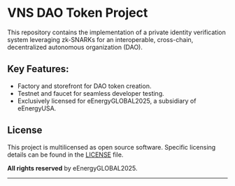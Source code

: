 # VNS DAO Token Project  

This repository contains the implementation of a private identity verification system leveraging zk-SNARKs for an interoperable, cross-chain, decentralized autonomous organization (DAO).  

## Key Features:  
- Factory and storefront for DAO token creation.  
- Testnet and faucet for seamless developer testing.  
- Exclusively licensed for eEnergyGLOBAL2025, a subsidiary of eEnergyUSA.  

## License  
This project is multilicensed as open source software. Specific licensing details can be found in the [LICENSE](LICENSE) file.  

**All rights reserved** by eEnergyGLOBAL2025.  

---  
